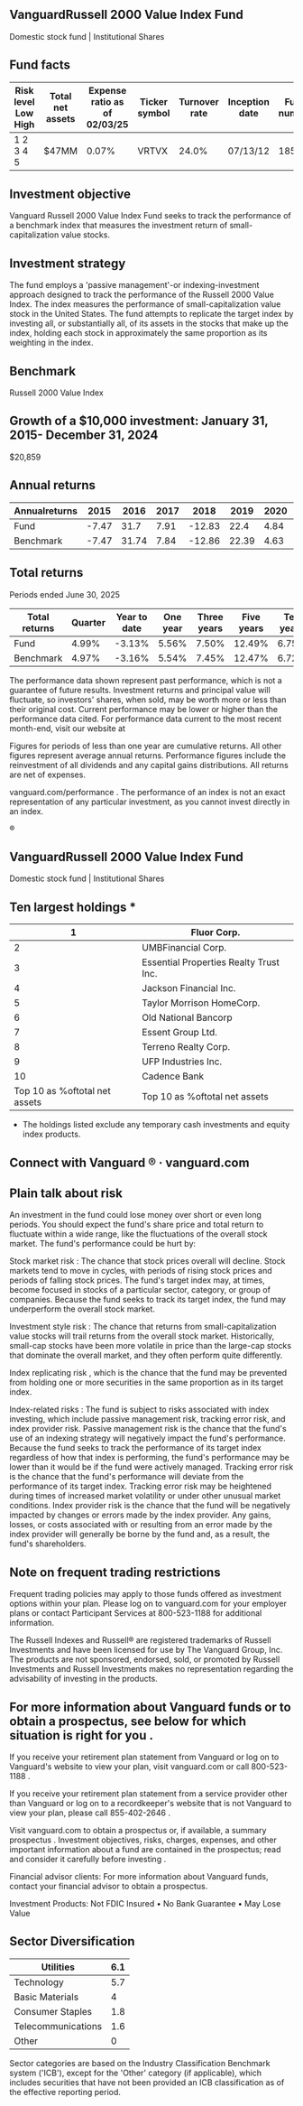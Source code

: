 ## VanguardRussell 2000 Value Index Fund

Domestic stock fund | Institutional Shares

## Fund facts

| Risk level Low High   | Total net assets   | Expense ratio as of 02/03/25   | Ticker symbol   | Turnover rate   | Inception date   |   Fund number |
|-----------------------|--------------------|--------------------------------|-----------------|-----------------|------------------|---------------|
| 1 2 3 4 5             | $47MM              | 0.07%                          | VRTVX           | 24.0%           | 07/13/12         |          1852 |

## Investment objective

Vanguard Russell 2000 Value Index Fund seeks to track the performance of a benchmark index that measures the investment return of small-capitalization value stocks.

## Investment strategy

The fund employs a 'passive management'-or indexing-investment approach designed to track the performance of the Russell 2000 Value Index. The index measures the performance of small-capitalization value stock in the United States. The fund attempts to replicate the target index by investing all, or substantially all, of its assets in the stocks that make up the index, holding each stock in approximately the same proportion as its weighting in the index.

## Benchmark

Russell 2000 Value Index

## Growth of a $10,000 investment:  January 31, 2015-  December 31, 2024

$20,859

<!-- image -->

## Annual returns

<!-- image -->

| Annualreturns   |   2015 |   2016 |   2017 |   2018 |   2019 |   2020 |   2021 |   2022 |   2023 |   2024 |
|-----------------|--------|--------|--------|--------|--------|--------|--------|--------|--------|--------|
| Fund            |  -7.47 |  31.7  |   7.91 | -12.83 |  22.4  |   4.84 |  28.2  | -14.5  |  14.74 |   8.06 |
| Benchmark       |  -7.47 |  31.74 |   7.84 | -12.86 |  22.39 |   4.63 |  28.27 | -14.48 |  14.65 |   8.05 |

## Total returns

Periods ended June 30, 2025

| Total returns   | Quarter   | Year to date   | One year   | Three years   | Five years   | Ten years   |
|-----------------|-----------|----------------|------------|---------------|--------------|-------------|
| Fund            | 4.99%     | -3.13%         | 5.56%      | 7.50%         | 12.49%       | 6.75%       |
| Benchmark       | 4.97%     | -3.16%         | 5.54%      | 7.45%         | 12.47%       | 6.72%       |

The performance data shown represent past performance, which is not a guarantee of future results. Investment returns and principal value will fluctuate, so investors' shares, when sold, may be worth more or less than their original cost. Current performance may be lower or higher than the performance data cited. For performance data current to the most recent month-end, visit our website at

Figures for periods of less than one year are cumulative returns. All other figures represent average annual returns. Performance figures include the reinvestment of all dividends and any capital gains distributions. All returns are net of expenses.

vanguard.com/performance  . The performance of an index is not an exact representation of any particular investment, as you cannot invest directly in an index.

®

<!-- image -->

## VanguardRussell 2000 Value Index Fund

Domestic stock fund | Institutional Shares

## Ten largest holdings  *

| 1                             | Fluor Corp.                            |
|-------------------------------|----------------------------------------|
| 2                             | UMBFinancial Corp.                     |
| 3                             | Essential Properties Realty Trust Inc. |
| 4                             | Jackson Financial Inc.                 |
| 5                             | Taylor Morrison HomeCorp.              |
| 6                             | Old National Bancorp                   |
| 7                             | Essent Group Ltd.                      |
| 8                             | Terreno Realty Corp.                   |
| 9                             | UFP Industries Inc.                    |
| 10                            | Cadence Bank                           |
| Top 10 as %oftotal net assets | Top 10 as %oftotal net assets          |

* The holdings listed exclude any temporary cash investments and equity index products.

## Connect with Vanguard   ® ·    vanguard.com

## Plain talk about risk

An investment in the fund could lose money over short or even long periods. You should expect the fund's share price and total return to fluctuate within a wide range, like the fluctuations of the overall stock market. The fund's performance could be hurt by:

Stock market risk : The chance that stock prices overall will decline. Stock markets tend to move in cycles, with periods of rising stock prices and periods of falling stock prices. The fund's target index may, at times, become focused in stocks of a particular sector, category, or group of companies. Because the fund seeks to track its target index, the fund may underperform the overall stock market.

Investment style risk : The chance that returns from small-capitalization value stocks will trail returns from the overall stock market. Historically, small-cap stocks have been more volatile in price than the large-cap stocks that dominate the overall market, and they often perform quite differently.

Index replicating risk , which is the chance that the fund may be prevented from holding one or more securities in the same proportion as in its target index.

Index-related risks : The fund is subject to risks associated with index investing, which include passive management risk, tracking error risk, and index provider risk. Passive management risk is the chance that the fund's use of an indexing strategy will negatively impact the fund's performance. Because the fund seeks to track the performance of its target index regardless of how that index is performing, the fund's performance may be lower than it would be if the fund were actively managed. Tracking error risk is the chance that the fund's performance will deviate from the performance of its target index. Tracking error risk may be heightened during times of increased market volatility or under other unusual market conditions. Index provider risk is the chance that the fund will be negatively impacted by changes or errors made by the index provider. Any gains, losses, or costs associated with or resulting from an error made by the index provider will generally be borne by the fund and, as a result, the fund's shareholders.

## Note on frequent trading restrictions

Frequent trading policies may apply to those funds offered as investment options within your plan. Please log on to   vanguard.com for your employer plans or contact Participant Services at 800-523-1188 for additional information.

The Russell Indexes and Russell® are registered trademarks of Russell Investments and have been licensed for use by The Vanguard Group, Inc. The products are not sponsored, endorsed, sold, or promoted by Russell Investments and Russell Investments makes no representation regarding the advisability of investing in the products.

## For more information about Vanguard funds or to obtain a prospectus, see below for which situation is right for you .

If you receive your retirement plan statement from Vanguard or log on to Vanguard's website to view your plan, visit vanguard.com or call 800-523-1188 .

If you receive your retirement plan statement from a service provider other than Vanguard or log on to a recordkeeper's website that is not Vanguard to view your plan, please call 855-402-2646 .

Visit vanguard.com to obtain a prospectus or, if available, a summary prospectus . Investment objectives, risks, charges, expenses, and other important information about a fund are contained in the prospectus; read and consider it carefully before investing .

Financial advisor clients: For more information about Vanguard funds, contact your financial advisor to obtain a prospectus.

Investment Products: Not FDIC Insured • No Bank Guarantee • May Lose Value

## Sector Diversification

<!-- image -->

| Utilities          |   6.1 |
|--------------------|-------|
| Technology         |   5.7 |
| Basic Materials    |   4   |
| Consumer Staples   |   1.8 |
| Telecommunications |   1.6 |
| Other              |   0   |

<!-- image -->

<!-- image -->

<!-- image -->

<!-- image -->

<!-- image -->

<!-- image -->

Sector categories are based on the Industry Classification Benchmark system ('ICB'), except for the 'Other' category (if applicable), which includes securities that have not been provided an ICB classification as of the effective reporting period.